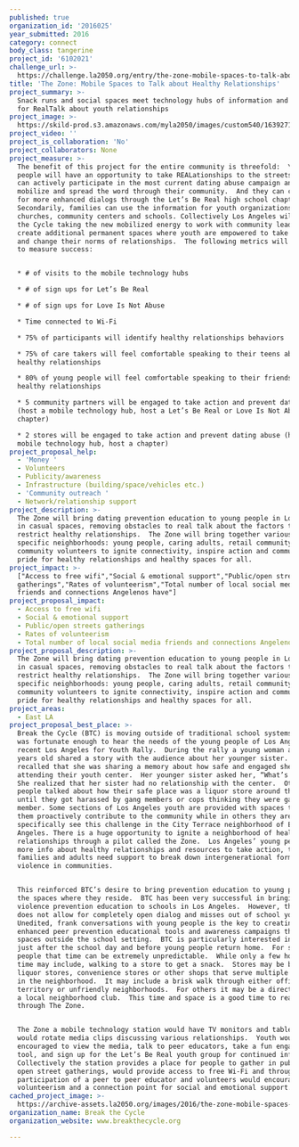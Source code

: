 ```yaml
---
published: true
organization_id: '2016025'
year_submitted: 2016
category: connect
body_class: tangerine
project_id: '6102021'
challenge_url: >-
  https://challenge.la2050.org/entry/the-zone-mobile-spaces-to-talk-about-healthy-relationships
title: 'The Zone: Mobile Spaces to Talk about Healthy Relationships'
project_summary: >-
  Snack runs and social spaces meet technology hubs of information and resources
  for RealTalk about youth relationships
project_image: >-
  https://skild-prod.s3.amazonaws.com/myla2050/images/custom540/1639271165741-team90.JPG
project_video: ''
project_is_collaboration: 'No'
project_collaborators: None
project_measure: >-
  The benefit of this project for the entire community is threefold:  Young
  people will have an opportunity to take REALationships to the streets...They
  can actively participate in the most current dating abuse campaign and work to
  mobilize and spread the word through their community.  And they can connect
  for more enhanced dialogs through the Let’s Be Real high school chapters. 
  Secondarily, families can use the information for youth organizations, local
  churches, community centers and schools. Collectively Los Angeles will Break
  the Cycle taking the new mobilized energy to work with community leaders to
  create additional permanent spaces where youth are empowered to take action
  and change their norms of relationships.  The following metrics will be used
  to measure success:


  * # of visits to the mobile technology hubs

  * # of sign ups for Let’s Be Real

  * # of sign ups for Love Is Not Abuse

  * Time connected to Wi-Fi

  * 75% of participants will identify healthy relationships behaviors

  * 75% of care takers will feel comfortable speaking to their teens about 
  healthy relationships

  * 80% of young people will feel comfortable speaking to their friends about
  healthy relationships

  * 5 community partners will be engaged to take action and prevent dating abuse
  (host a mobile technology hub, host a Let’s Be Real or Love Is Not Abuse
  chapter) 

  * 2 stores will be engaged to take action and prevent dating abuse (host a
  mobile technology hub, host a chapter)
project_proposal_help:
  - 'Money '
  - Volunteers
  - Publicity/awareness
  - Infrastructure (building/space/vehicles etc.)
  - 'Community outreach '
  - Network/relationship support
project_description: >-
  The Zone will bring dating prevention education to young people in Los Angeles
  in casual spaces, removing obstacles to real talk about the factors that
  restrict healthy relationships.  The Zone will bring together various parts of
  specific neighborhoods: young people, caring adults, retail community members,
  community volunteers to ignite connectivity, inspire action and community
  pride for healthy relationships and healthy spaces for all.
project_impact: >-
  ["Access to free wifi","Social & emotional support","Public/open streets
  gatherings","Rates of volunteerism","Total number of local social media
  friends and connections Angelenos have"]
project_proposal_impact:
  - Access to free wifi
  - Social & emotional support
  - Public/open streets gatherings
  - Rates of volunteerism
  - Total number of local social media friends and connections Angelenos have
project_proposal_description: >-
  The Zone will bring dating prevention education to young people in Los Angeles
  in casual spaces, removing obstacles to real talk about the factors that
  restrict healthy relationships.  The Zone will bring together various parts of
  specific neighborhoods: young people, caring adults, retail community members,
  community volunteers to ignite connectivity, inspire action and community
  pride for healthy relationships and healthy spaces for all.
project_areas:
  - East LA
project_proposal_best_place: >-
  Break the Cycle (BTC) is moving outside of traditional school systems.  BTC
  was fortunate enough to hear the needs of the young people of Los Angeles at a
  recent Los Angeles for Youth Rally.  During the rally a young woman about 18
  years old shared a story with the audience about her younger sister.  She
  recalled that she was sharing a memory about how safe and engaged she felt
  attending their youth center.  Her younger sister asked her, “What’s that?”
  She realized that her sister had no relationship with the center.  Other young
  people talked about how their safe place was a liquor store around the corner
  until they got harassed by gang members or cops thinking they were gang
  member. Some sections of Los Angeles youth are provided with spaces that help
  them proactively contribute to the community while in others they are not.  We
  specifically see this challenge in the City Terrace neighborhood of East Los
  Angeles. There is a huge opportunity to ignite a neighborhood of healthy
  relationships through a pilot called the Zone.  Los Angeles’ young people need
  more info about healthy relationships and resources to take action, their
  families and adults need support to break down intergenerational forms of
  violence in communities.


  This reinforced BTC’s desire to bring prevention education to young people in
  the spaces where they reside.  BTC has been very successful in bringing dating
  violence prevention education to schools in Los Angeles.  However, the space
  does not allow for completely open dialog and misses out of school youth. 
  Unedited, frank conversations with young people is the key to creating
  enhanced peer prevention educational tools and awareness campaigns that reach
  spaces outside the school setting.  BTC is particularly interested in the time
  just after the school day and before young people return home.  For some young
  people that time can be extremely unpredictable.  While only a few hours that
  time may include, walking to a store to get a snack.  Stores may be bodegas,
  liquor stores, convenience stores or other shops that serve multiple purposes
  in the neighborhood.  It may include a brisk walk through either official gang
  territory or unfriendly neighborhoods.  For others it may be a direct route to
  a local neighborhood club.  This time and space is a good time to reach youth
  through The Zone.


  The Zone a mobile technology station would have TV monitors and tablets which
  would rotate media clips discussing various relationships.  Youth would be
  encouraged to view the media, talk to peer educators, take a fun engagement
  tool, and sign up for the Let’s Be Real youth group for continued information.
  Collectively the station provides a place for people to gather in public and
  open street gatherings, would provide access to free Wi-Fi and through the
  participation of a peer to peer educator and volunteers would encourage
  volunteerism and a connection point for social and emotional support.
cached_project_image: >-
  https://archive-assets.la2050.org/images/2016/the-zone-mobile-spaces-to-talk-about-healthy-relationships/skild-prod.s3.amazonaws.com/myla2050/images/custom540/1639271165741-team90.JPG
organization_name: Break the Cycle
organization_website: www.breakthecycle.org

---
```

